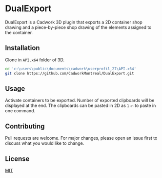 # DualExport

DualExport is a Cadwork 3D plugin that exports a 2D container shop drawing and a piece-by-piece shop drawing of the elements assigned to the container.

## Installation

Clone in `API.x64` folder of 3D.

```bash
cd 'c:\users\public\documents\cadwork\userprofil_27\API.x64'
git clone https://github.com/CadworkMontreal/DualExport.git
```

## Usage

Activate containers to be exported. Number of exported clipboards will be displayed at the end. The clipboards can be pasted in 2D as `1-n` to paste in one command.

## Contributing

Pull requests are welcome. For major changes, please open an issue first to discuss what you would like to change.

## License
[MIT](https://choosealicense.com/licenses/mit/)
